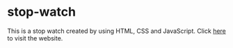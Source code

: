 # stop-watch
This is a stop watch created by using HTML, CSS and JavaScript.
Click <a href="https://stop-watch-asghar4415.vercel.app/">here </a> to visit the website.